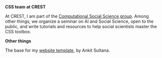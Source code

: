 <div style="height: 70px;"></div>

**CSS team at CREST**

At CREST, I am part of the [Computational Social Science group](https://www.css.cnrs.fr). Among other things, we organize a seminar on AI and Social Science, open to the public, and write tutorials and resources to help social scientists master the CSS toolbox.


**Other things**

The base for my [website template](https://github.com/ankitsultana/researcher), by Ankit Sultana.
